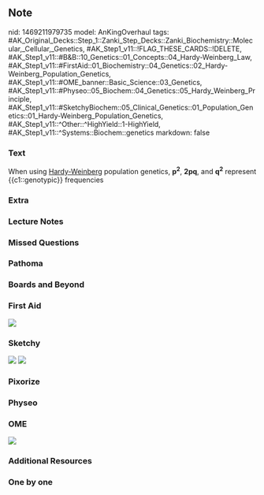 ## Note
nid: 1469211979735
model: AnKingOverhaul
tags: #AK_Original_Decks::Step_1::Zanki_Step_Decks::Zanki_Biochemistry::Molecular,_Cellular,_Genetics, #AK_Step1_v11::!FLAG_THESE_CARDS::!DELETE, #AK_Step1_v11::#B&B::10_Genetics::01_Concepts::04_Hardy-Weinberg_Law, #AK_Step1_v11::#FirstAid::01_Biochemistry::04_Genetics::02_Hardy-Weinberg_Population_Genetics, #AK_Step1_v11::#OME_banner::Basic_Science::03_Genetics, #AK_Step1_v11::#Physeo::05_Biochem::04_Genetics::05_Hardy_Weinberg_Principle, #AK_Step1_v11::#SketchyBiochem::05_Clinical_Genetics::01_Population_Genetics::01_Hardy-Weinberg_Population_Genetics, #AK_Step1_v11::^Other::^HighYield::1-HighYield, #AK_Step1_v11::^Systems::Biochem::genetics
markdown: false

### Text
<div>
  <div>
    <div>
      <div>
        When using <u>Hardy-Weinberg</u> population genetics,
        <b>p<sup>2</sup></b>, <b>2pq</b>, and <b>q<sup>2</sup></b>
        represent {{c1::genotypic}} frequencies
      </div>
    </div>
  </div>
</div>

### Extra


### Lecture Notes


### Missed Questions


### Pathoma


### Boards and Beyond


### First Aid
<img src="tmpU6GqYr.png">

### Sketchy
<img src="Screen%20Shot%202021-01-07%20at%2015.32.52.jpg">
<img src="Screen%20Shot%202021-01-07%20at%2015.33.03.jpg">

### Pixorize


### Physeo


### OME
<div class="ome-widget">
  <a href="https://onlinemeded.org/spa/genetics?ref=anki"><img src=
  "_OME_AnkiFlashcards_Topic_2.png"></a>
</div>

### Additional Resources


### One by one


